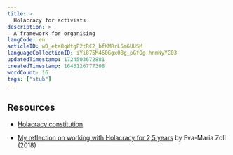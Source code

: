 ```yaml
---
title: >
  Holacracy for activists
description: >
  A framework for organising
langCode: en
articleID: wD_eta8qWtgP2tRC2_bfKMRrL5m6UUSM
languageCollectionID: iYi875M460Ggx08g_pGfOg-hnmNyYC03
updatedTimestamp: 1724503672881
createdTimestamp: 1643126777308
wordCount: 16
tags: ["stub"]
---
```


## Resources

-   [Holacracy constitution](https://www.holacracy.org/constitution/5)
    
-   [My reflection on working with Holacracy for 2,5 years](https://blog.holacracy.org/my-personal-reflection-on-working-with-holacracy-for-2-5-years-part-1-5366043d8bcd) by Eva-Maria Zoll (2018)